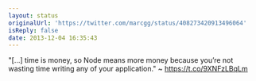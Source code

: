 ```yaml
---
layout: status
originalUrl: 'https://twitter.com/marcgg/status/408273420913496064'
isReply: false
date: 2013-12-04 16:35:43
---
```


"[…] time is money, so Node means more money because you’re not wasting time writing any of your application." ~ https://t.co/9XNFzLBqLm
